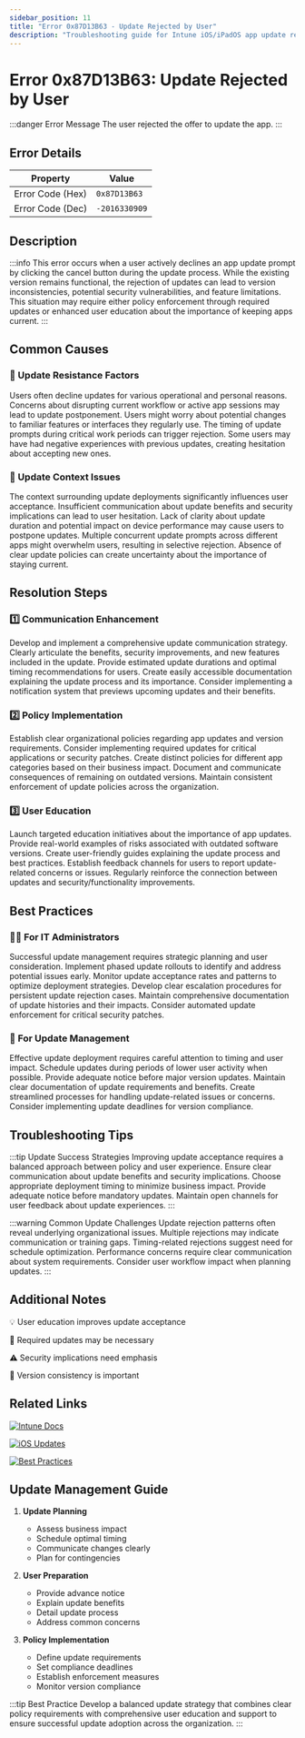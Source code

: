 ```yaml
---
sidebar_position: 11
title: "Error 0x87D13B63 - Update Rejected by User"
description: "Troubleshooting guide for Intune iOS/iPadOS app update rejection error 0x87D13B63"
---
```


# Error 0x87D13B63: Update Rejected by User

:::danger Error Message
The user rejected the offer to update the app.
:::

## Error Details

<div class="error-details">

| Property | Value |
|----------|-------|
| Error Code (Hex) | `0x87D13B63` |
| Error Code (Dec) | `-2016330909` |

</div>

## Description

:::info
This error occurs when a user actively declines an app update prompt by clicking the cancel button during the update process. While the existing version remains functional, the rejection of updates can lead to version inconsistencies, potential security vulnerabilities, and feature limitations. This situation may require either policy enforcement through required updates or enhanced user education about the importance of keeping apps current.
:::

## Common Causes

<div class="card-container">
<div class="cause-card">

### 👤 Update Resistance Factors
Users often decline updates for various operational and personal reasons. Concerns about disrupting current workflow or active app sessions may lead to update postponement. Users might worry about potential changes to familiar features or interfaces they regularly use. The timing of update prompts during critical work periods can trigger rejection. Some users may have had negative experiences with previous updates, creating hesitation about accepting new ones.

</div>
<div class="cause-card">

### 📱 Update Context Issues
The context surrounding update deployments significantly influences user acceptance. Insufficient communication about update benefits and security implications can lead to user hesitation. Lack of clarity about update duration and potential impact on device performance may cause users to postpone updates. Multiple concurrent update prompts across different apps might overwhelm users, resulting in selective rejection. Absence of clear update policies can create uncertainty about the importance of staying current.

</div>
</div>

## Resolution Steps

<div class="steps-container">

### 1️⃣ Communication Enhancement
Develop and implement a comprehensive update communication strategy. Clearly articulate the benefits, security improvements, and new features included in the update. Provide estimated update durations and optimal timing recommendations for users. Create easily accessible documentation explaining the update process and its importance. Consider implementing a notification system that previews upcoming updates and their benefits.

### 2️⃣ Policy Implementation
Establish clear organizational policies regarding app updates and version requirements. Consider implementing required updates for critical applications or security patches. Create distinct policies for different app categories based on their business impact. Document and communicate consequences of remaining on outdated versions. Maintain consistent enforcement of update policies across the organization.

### 3️⃣ User Education
Launch targeted education initiatives about the importance of app updates. Provide real-world examples of risks associated with outdated software versions. Create user-friendly guides explaining the update process and best practices. Establish feedback channels for users to report update-related concerns or issues. Regularly reinforce the connection between updates and security/functionality improvements.

</div>

## Best Practices

<div class="card-container">
<div class="practice-card">

### 👨‍💻 For IT Administrators
Successful update management requires strategic planning and user consideration. Implement phased update rollouts to identify and address potential issues early. Monitor update acceptance rates and patterns to optimize deployment strategies. Develop clear escalation procedures for persistent update rejection cases. Maintain comprehensive documentation of update histories and their impacts. Consider automated update enforcement for critical security patches.

</div>
<div class="practice-card">

### 🔄 For Update Management
Effective update deployment requires careful attention to timing and user impact. Schedule updates during periods of lower user activity when possible. Provide adequate notice before major version updates. Maintain clear documentation of update requirements and benefits. Create streamlined processes for handling update-related issues or concerns. Consider implementing update deadlines for version compliance.

</div>
</div>

## Troubleshooting Tips

:::tip Update Success Strategies
Improving update acceptance requires a balanced approach between policy and user experience. Ensure clear communication about update benefits and security implications. Choose appropriate deployment timing to minimize business impact. Provide adequate notice before mandatory updates. Maintain open channels for user feedback about update experiences.
:::

:::warning Common Update Challenges
Update rejection patterns often reveal underlying organizational issues. Multiple rejections may indicate communication or training gaps. Timing-related rejections suggest need for schedule optimization. Performance concerns require clear communication about system requirements. Consider user workflow impact when planning updates.
:::

## Additional Notes

<div class="notes-container">

💡 User education improves update acceptance

🔄 Required updates may be necessary

⚠️ Security implications need emphasis

📱 Version consistency is important

</div>

## Related Links

<div class="links-container">

[![Intune Docs](https://img.shields.io/badge/Intune-Update_Management-0078D4?style=for-the-badge&logo=microsoft)](https://docs.microsoft.com/en-us/mem/intune/apps/apps-deployment)

[![iOS Updates](https://img.shields.io/badge/Apple-App_Updates-black?style=for-the-badge&logo=apple)](https://support.apple.com/guide/mdm/welcome/web)

[![Best Practices](https://img.shields.io/badge/Intune-Update_Guide-blue?style=for-the-badge&logo=microsoft)](https://docs.microsoft.com/en-us/mem/intune/apps/app-deployment-cycles)

</div>

## Update Management Guide

1. **Update Planning**
   - Assess business impact
   - Schedule optimal timing
   - Communicate changes clearly
   - Plan for contingencies

2. **User Preparation**
   - Provide advance notice
   - Explain update benefits
   - Detail update process
   - Address common concerns

3. **Policy Implementation**
   - Define update requirements
   - Set compliance deadlines
   - Establish enforcement measures
   - Monitor version compliance

:::tip Best Practice
Develop a balanced update strategy that combines clear policy requirements with comprehensive user education and support to ensure successful update adoption across the organization.
::: 